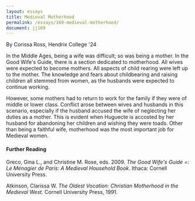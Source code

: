 ```yaml
---
layout: essays
title: Medieval Motherhood
permalink: /essays/169-medieval-motherhood/
document: jj169
---
```


<div>
  <div class="essay-author">By Corissa Ross, Hendrix College '24</div>
  <div class="essay-content">
  <p>In the Middle Ages, being a wife was difficult; so was being a mother. In the Good Wife's Guide, there is a section dedicated to motherhood. All wives were expected to become mothers. All aspects of child rearing were left up to the mother. The knowledge and fears about childbearing and raising children all stemmed from women, as the husbands were expected to continue working.</p>
  <p>However, some mothers had to return to work for the family if they were of middle or lower class. Conflict arose between wives and husbands in this scenario, especially if the husband accused the wife of neglecting her duties as a mother. This is evident when Huguecte is accosted by her husband for abandoning her children and wishing they were toads. Other than being a faithful wife, motherhood was the most important job for Medieval women.</p>
  <h4>Further Reading</h4>
  <p>Greco, Gina L., and Christine M. Rose, eds. 2009. <em>The Good Wife's Guide =: Le Ménagier de Paris: A Medieval Household Book</em>. Ithaca: Cornell University Press.</p>
  <p>Atkinson, Clarissa W. <em>The Oldest Vocation: Christian Motherhood in the Medieval West</em>. Cornell University Press, 1991.</p>
  </div>
</div>